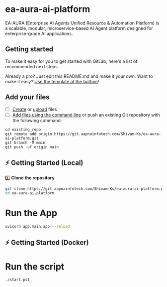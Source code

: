 # ea-aura-ai-platform

EA-AURA (Enterprise AI Agents Unified Resource & Automation Platform) is a scalable, modular, microservice-based AI Agent platform designed for enterprise-grade AI applications.


## Getting started

To make it easy for you to get started with GitLab, here's a list of recommended next steps.

Already a pro? Just edit this README.md and make it your own. Want to make it easy? [Use the template at the bottom](#editing-this-readme)!


## Add your files

- [ ] [Create](https://docs.gitlab.com/ee/user/project/repository/web_editor.html#create-a-file) or [upload](https://docs.gitlab.com/ee/user/project/repository/web_editor.html#upload-a-file) files
- [ ] [Add files using the command line](https://docs.gitlab.com/ee/gitlab-basics/add-file.html#add-a-file-using-the-command-line) or push an existing Git repository with the following command:

```
cd existing_repo
git remote add origin https://git.aapnainfotech.com/Shivam-Ks/ea-aura-ai-platform.git
git branch -M main
git push -uf origin main
```

## ⚡ Getting Started (Local)

1️⃣ **Clone the repository**

```bash
git clone https://git.aapnainfotech.com/Shivam-Ks/ea-aura-ai-platform.git
cd ea-aura-ai-platform

```
# Run the App

```bash
uvicorn app.main:app --reload
```

## ⚡ Getting Started (Docker)


# Run the script

```bash
./start.ps1

```

